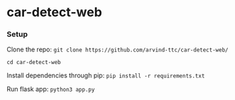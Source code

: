 # car-detect-web

### Setup
Clone the repo: `git clone https://github.com/arvind-ttc/car-detect-web/`

`cd car-detect-web`

Install dependencies through pip: `pip install -r requirements.txt`

Run flask app: `python3 app.py`
